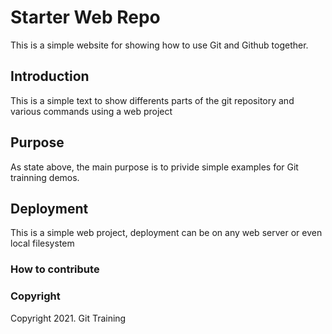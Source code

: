 # Starter Web Repo

This is a simple website for showing how to use Git and Github together.
## Introduction


This is a simple text to show differents parts of the git repository and various commands using a web project

## Purpose

As state above, the main purpose is to privide simple examples for Git trainning demos.

## Deployment 
This is a simple web project, deployment can be on any web server or even local filesystem

### How to contribute

### Copyright

Copyright 2021. Git Training